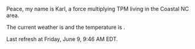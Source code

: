 Peace, my name is Karl, a force multiplying TPM living in the Coastal NC area.

The current weather is  and the temperature is .

Last refresh at Friday, June 9, 9:46 AM EDT.
